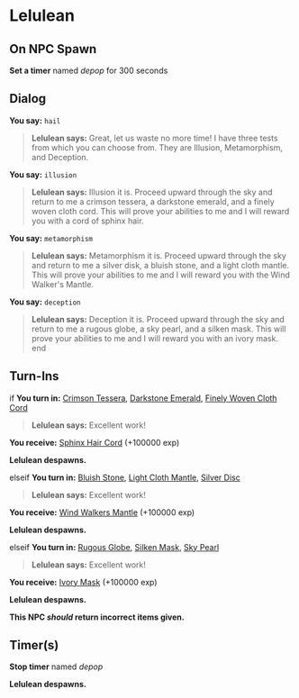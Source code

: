 # Lelulean
## On NPC Spawn

**Set a timer** named *depop* for 300 seconds
## Dialog

**You say:** `hail`



>**Lelulean says:** Great, let us waste no more time! I have three tests from which you can choose from. They are Illusion, Metamorphism, and Deception.

**You say:** `illusion`



>**Lelulean says:** Illusion it is.  Proceed upward through the sky and return to me a crimson tessera, a darkstone emerald, and a finely woven cloth cord.  This will prove your abilities to me and I will reward you with a cord of sphinx hair.

**You say:** `metamorphism`



>**Lelulean says:** Metamorphism it is.  Proceed upward through the sky and return to me a silver disk, a bluish stone, and a light cloth mantle.  This will prove your abilities to me and I will reward you with the Wind Walker's Mantle.

**You say:** `deception`



>**Lelulean says:** Deception it is.  Proceed upward through the sky and return to me a rugous globe, a sky pearl, and a silken mask.  This will prove your abilities to me and I will reward you with an ivory mask.
end

## Turn-Ins



if **You turn in:** [Crimson Tessera](/item/20931), [Darkstone Emerald](/item/20767), [Finely Woven Cloth Cord](/item/20768)


>**Lelulean says:** Excellent work!


 **You receive:**  [Sphinx Hair Cord](/item/1277) (+100000 exp)


**Lelulean despawns.**

elseif **You turn in:** [Bluish Stone](/item/20769), [Light Cloth Mantle](/item/20770), [Silver Disc](/item/20938)


>**Lelulean says:** Excellent work!


 **You receive:**  [Wind Walkers Mantle](/item/1276) (+100000 exp)


**Lelulean despawns.**

elseif **You turn in:** [Rugous Globe](/item/20945), [Silken Mask](/item/20772), [Sky Pearl](/item/20771)


>**Lelulean says:** Excellent work!


 **You receive:**  [Ivory Mask](/item/1275) (+100000 exp)


**Lelulean despawns.**

**This NPC *should* return incorrect items given.**

## Timer(s)

**Stop timer** named *depop*

**Lelulean despawns.**




